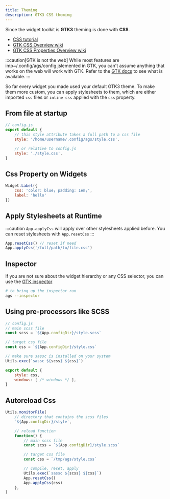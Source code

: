 ```yaml
---
title: Theming
description: GTK3 CSS theming
---
```


Since the widget toolkit is **GTK3** theming is done with **CSS**.

* [CSS tutorial](https://www.w3schools.com/css/)
* [GTK CSS Overview wiki](https://docs.gtk.org/gtk3/css-overview.html)
* [GTK CSS Properties Overview wiki](https://docs.gtk.org/gtk3/css-properties.html)

:::caution[GTK is not the web]
While most features are imp~/.config/ags/config.jslemented in GTK,
you can't assume anything that works on the web will work with GTK.
Refer to the [GTK docs](https://docs.gtk.org/gtk3/css-overview.html)
to see what is available.
:::

So far every widget you made used your default GTK3 theme.
To make them more custom, you can apply stylesheets to them,
which are either imported `css` files or `inline css` applied
with the `css` property.

## From file at startup

```js
// config.js
export default {
    // this style attribute takes a full path to a css file
    style: '/home/username/.config/ags/style.css',

    // or relative to config.js
    style: './style.css',
}
```

## Css Property on Widgets

```js
Widget.Label({
    css: 'color: blue; padding: 1em;',
    label: 'hello'
})
```

## Apply Stylesheets at Runtime

:::caution
`App.applyCss` will apply over other stylesheets applied before.
You can reset stylesheets with `App.resetCss`
:::

```js
App.resetCss() // reset if need
App.applyCss('/full/path/to/file.css')
```

## Inspector

If you are not sure about the widget hierarchy or any CSS selector,
you can use the [GTK inspector](https://wiki.gnome.org/Projects/GTK/Inspector)

```bash
# to bring up the inspector run
ags --inspector
```

## Using pre-processors like SCSS

```js
// config.js
// main scss file
const scss = `${App.configDir}/style.scss`

// target css file
const css = `${App.configDir}/style.css`

// make sure sassc is installed on your system
Utils.exec(`sassc ${scss} ${css}`)

export default {
    style: css,
    windows: [ /* windows */ ],
}
```

## Autoreload Css

```js
Utils.monitorFile(
    // directory that contains the scss files
    `${App.configDir}/style`,

    // reload function
    function() {
        // main scss file
        const scss = `${App.configDir}/style.scss`

        // target css file
        const css = `/tmp/ags/style.css`

        // compile, reset, apply
        Utils.exec(`sassc ${scss} ${css}`)
        App.resetCss()
        App.applyCss(css)
    },
)
```

